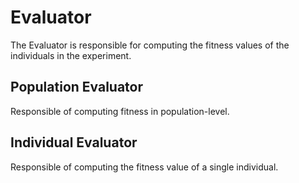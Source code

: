 # Evaluator

The Evaluator is responsible for computing the fitness values of the individuals in the experiment.

## Population Evaluator

Responsible of computing fitness in population-level.

## Individual Evaluator

Responsible of computing the fitness value of a single individual.
